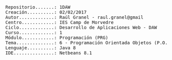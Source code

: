 <pre>
Repositorio.......: 1DAW
Creación..........: 02/02/2017
Autor.............: Raúl Granel - raul.granel@gmail
Centro............: IES Camp de Morvedre
Ciclo.............: Desarrollo de Aplicaciones Web - DAW
Curso.............: 1
Módulo............: Programación (PRG)
Tema..............: 6 - Programación Orientada Objetos (P.O.O.)
Lenguaje..........: Java 8
IDE...............: Netbeans 8.1
<pre>
